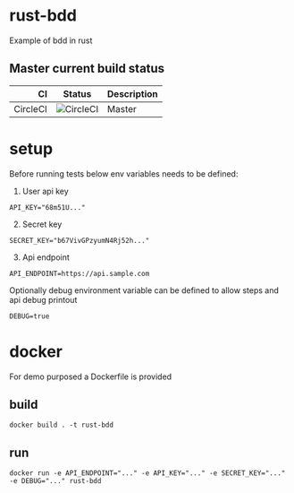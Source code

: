# rust-bdd
Example of bdd in rust

## Master current build status

| CI | Status | Description |
|---:|:------:|:------------|
| CircleCI | ![CircleCI](https://circleci.com/gh/dkijania/rust-bdd.svg?style=shield) | Master |

# setup

Before running tests below env variables needs to be defined:

1. User api key
```
API_KEY="68m51U..."
```
2. Secret key
```
SECRET_KEY="b67VivGPzyumN4Rj52h..."
```
3. Api endpoint
```
API_ENDPOINT=https://api.sample.com
```

Optionally debug environment variable can be defined to allow steps and api debug printout
```
DEBUG=true
```

# docker

For demo purposed a Dockerfile is provided

## build

`docker build . -t rust-bdd`

## run

```
docker run -e API_ENDPOINT="..." -e API_KEY="..." -e SECRET_KEY="..." -e DEBUG="..." rust-bdd
```